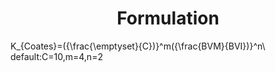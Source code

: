 <script type="text/javascript" async src="https://cdn.mathjax.org/mathjax/latest/MathJax.js?config=TeX-MML-AM_CHTML"> </script>
# <center>Formulation</center>
K_{Coates}=({\frac{\emptyset}{C})}^m({\frac{BVM}{BVI})}^n\ default:C=10,m=4,n=2
